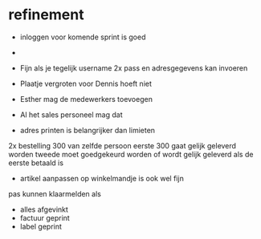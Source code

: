 # refinement
- inloggen voor komende sprint is goed
- 

- Fijn als je tegelijk username 2x pass en adresgegevens kan invoeren

- Plaatje vergroten voor Dennis hoeft niet
- Esther mag de medewerkers toevoegen
- Al het sales personeel mag dat

- adres printen is belangrijker dan limieten

2x bestelling 300 van zelfde persoon
 eerste 300 gaat gelijk geleverd worden
 tweede moet goedgekeurd worden
 of wordt gelijk geleverd als de eerste betaald is

 - artikel aanpassen op winkelmandje is ook wel fijn

 pas kunnen klaarmelden als 
 - alles afgevinkt
 - factuur geprint
 - label geprint
